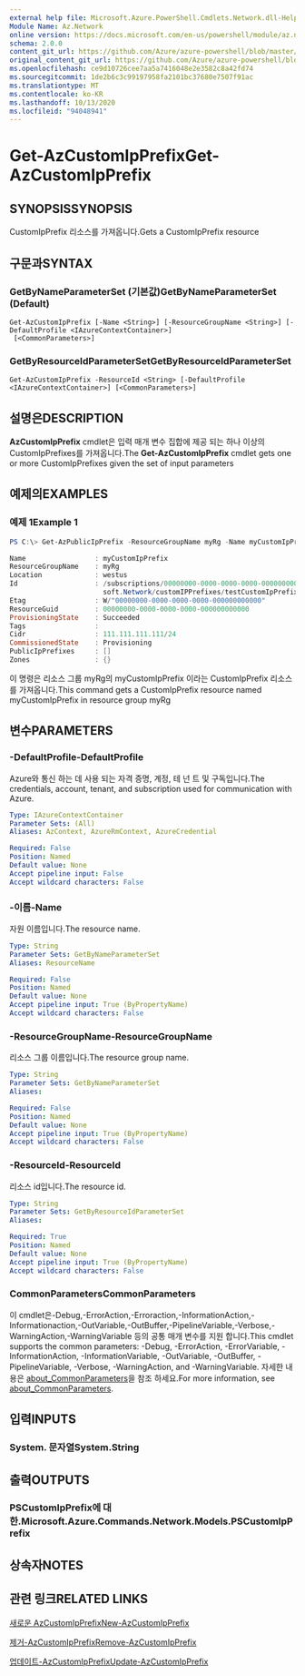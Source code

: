 ```yaml
---
external help file: Microsoft.Azure.PowerShell.Cmdlets.Network.dll-Help.xml
Module Name: Az.Network
online version: https://docs.microsoft.com/en-us/powershell/module/az.network/get-azcustomipprefix
schema: 2.0.0
content_git_url: https://github.com/Azure/azure-powershell/blob/master/src/Network/Network/help/Get-AzCustomIpPrefix.md
original_content_git_url: https://github.com/Azure/azure-powershell/blob/master/src/Network/Network/help/Get-AzCustomIpPrefix.md
ms.openlocfilehash: ce9d10726cee7aa5a7416048e2e3582c8a42fd74
ms.sourcegitcommit: 1de2b6c3c99197958fa2101bc37680e7507f91ac
ms.translationtype: MT
ms.contentlocale: ko-KR
ms.lasthandoff: 10/13/2020
ms.locfileid: "94048941"
---
```

# <span data-ttu-id="ad083-101">Get-AzCustomIpPrefix</span><span class="sxs-lookup"><span data-stu-id="ad083-101">Get-AzCustomIpPrefix</span></span>

## <span data-ttu-id="ad083-102">SYNOPSIS</span><span class="sxs-lookup"><span data-stu-id="ad083-102">SYNOPSIS</span></span>
<span data-ttu-id="ad083-103">CustomIpPrefix 리소스를 가져옵니다.</span><span class="sxs-lookup"><span data-stu-id="ad083-103">Gets a CustomIpPrefix resource</span></span>

## <span data-ttu-id="ad083-104">구문과</span><span class="sxs-lookup"><span data-stu-id="ad083-104">SYNTAX</span></span>

### <span data-ttu-id="ad083-105">GetByNameParameterSet (기본값)</span><span class="sxs-lookup"><span data-stu-id="ad083-105">GetByNameParameterSet (Default)</span></span>
```
Get-AzCustomIpPrefix [-Name <String>] [-ResourceGroupName <String>] [-DefaultProfile <IAzureContextContainer>]
 [<CommonParameters>]
```

### <span data-ttu-id="ad083-106">GetByResourceIdParameterSet</span><span class="sxs-lookup"><span data-stu-id="ad083-106">GetByResourceIdParameterSet</span></span>
```
Get-AzCustomIpPrefix -ResourceId <String> [-DefaultProfile <IAzureContextContainer>] [<CommonParameters>]
```

## <span data-ttu-id="ad083-107">설명은</span><span class="sxs-lookup"><span data-stu-id="ad083-107">DESCRIPTION</span></span>
<span data-ttu-id="ad083-108">**AzCustomIpPrefix** cmdlet은 입력 매개 변수 집합에 제공 되는 하나 이상의 CustomIpPrefixes를 가져옵니다.</span><span class="sxs-lookup"><span data-stu-id="ad083-108">The **Get-AzCustomIpPrefix** cmdlet gets one or more CustomIpPrefixes given the set of input parameters</span></span>

## <span data-ttu-id="ad083-109">예제의</span><span class="sxs-lookup"><span data-stu-id="ad083-109">EXAMPLES</span></span>

### <span data-ttu-id="ad083-110">예제 1</span><span class="sxs-lookup"><span data-stu-id="ad083-110">Example 1</span></span>
```powershell
PS C:\> Get-AzPublicIpPrefix -ResourceGroupName myRg -Name myCustomIpPrefix

Name                 : myCustomIpPrefix
ResourceGroupName    : myRg
Location             : westus
Id                   : /subscriptions/00000000-0000-0000-0000-000000000000/resourceGroups/byoip-test-rg/providers/Micro
                       soft.Network/customIPPrefixes/testCustomIpPrefix
Etag                 : W/"00000000-0000-0000-0000-000000000000"
ResourceGuid         : 00000000-0000-0000-0000-000000000000
ProvisioningState    : Succeeded
Tags                 :
Cidr                 : 111.111.111.111/24
CommissionedState    : Provisioning
PublicIpPrefixes     : []
Zones                : {}
```

<span data-ttu-id="ad083-111">이 명령은 리소스 그룹 myRg의 myCustomIpPrefix 이라는 CustomIpPrefix 리소스를 가져옵니다.</span><span class="sxs-lookup"><span data-stu-id="ad083-111">This command gets a CustomIpPrefix resource named myCustomIpPrefix in resource group myRg</span></span>

## <span data-ttu-id="ad083-112">변수</span><span class="sxs-lookup"><span data-stu-id="ad083-112">PARAMETERS</span></span>

### <span data-ttu-id="ad083-113">-DefaultProfile</span><span class="sxs-lookup"><span data-stu-id="ad083-113">-DefaultProfile</span></span>
<span data-ttu-id="ad083-114">Azure와 통신 하는 데 사용 되는 자격 증명, 계정, 테 넌 트 및 구독입니다.</span><span class="sxs-lookup"><span data-stu-id="ad083-114">The credentials, account, tenant, and subscription used for communication with Azure.</span></span>

```yaml
Type: IAzureContextContainer
Parameter Sets: (All)
Aliases: AzContext, AzureRmContext, AzureCredential

Required: False
Position: Named
Default value: None
Accept pipeline input: False
Accept wildcard characters: False
```

### <span data-ttu-id="ad083-115">-이름</span><span class="sxs-lookup"><span data-stu-id="ad083-115">-Name</span></span>
<span data-ttu-id="ad083-116">자원 이름입니다.</span><span class="sxs-lookup"><span data-stu-id="ad083-116">The resource name.</span></span>

```yaml
Type: String
Parameter Sets: GetByNameParameterSet
Aliases: ResourceName

Required: False
Position: Named
Default value: None
Accept pipeline input: True (ByPropertyName)
Accept wildcard characters: False
```

### <span data-ttu-id="ad083-117">-ResourceGroupName</span><span class="sxs-lookup"><span data-stu-id="ad083-117">-ResourceGroupName</span></span>
<span data-ttu-id="ad083-118">리소스 그룹 이름입니다.</span><span class="sxs-lookup"><span data-stu-id="ad083-118">The resource group name.</span></span>

```yaml
Type: String
Parameter Sets: GetByNameParameterSet
Aliases:

Required: False
Position: Named
Default value: None
Accept pipeline input: True (ByPropertyName)
Accept wildcard characters: False
```

### <span data-ttu-id="ad083-119">-ResourceId</span><span class="sxs-lookup"><span data-stu-id="ad083-119">-ResourceId</span></span>
<span data-ttu-id="ad083-120">리소스 id입니다.</span><span class="sxs-lookup"><span data-stu-id="ad083-120">The resource id.</span></span>

```yaml
Type: String
Parameter Sets: GetByResourceIdParameterSet
Aliases:

Required: True
Position: Named
Default value: None
Accept pipeline input: True (ByPropertyName)
Accept wildcard characters: False
```

### <span data-ttu-id="ad083-121">CommonParameters</span><span class="sxs-lookup"><span data-stu-id="ad083-121">CommonParameters</span></span>
<span data-ttu-id="ad083-122">이 cmdlet은-Debug,-ErrorAction,-Erroraction,-InformationAction,-Informationaction,-OutVariable,-OutBuffer,-PipelineVariable,-Verbose,-WarningAction,-WarningVariable 등의 공통 매개 변수를 지원 합니다.</span><span class="sxs-lookup"><span data-stu-id="ad083-122">This cmdlet supports the common parameters: -Debug, -ErrorAction, -ErrorVariable, -InformationAction, -InformationVariable, -OutVariable, -OutBuffer, -PipelineVariable, -Verbose, -WarningAction, and -WarningVariable.</span></span> <span data-ttu-id="ad083-123">자세한 내용은 [about_CommonParameters](http://go.microsoft.com/fwlink/?LinkID=113216)을 참조 하세요.</span><span class="sxs-lookup"><span data-stu-id="ad083-123">For more information, see [about_CommonParameters](http://go.microsoft.com/fwlink/?LinkID=113216).</span></span>

## <span data-ttu-id="ad083-124">입력</span><span class="sxs-lookup"><span data-stu-id="ad083-124">INPUTS</span></span>

### <span data-ttu-id="ad083-125">System. 문자열</span><span class="sxs-lookup"><span data-stu-id="ad083-125">System.String</span></span>

## <span data-ttu-id="ad083-126">출력</span><span class="sxs-lookup"><span data-stu-id="ad083-126">OUTPUTS</span></span>

### <span data-ttu-id="ad083-127">PSCustomIpPrefix에 대 한.</span><span class="sxs-lookup"><span data-stu-id="ad083-127">Microsoft.Azure.Commands.Network.Models.PSCustomIpPrefix</span></span>

## <span data-ttu-id="ad083-128">상속자</span><span class="sxs-lookup"><span data-stu-id="ad083-128">NOTES</span></span>

## <span data-ttu-id="ad083-129">관련 링크</span><span class="sxs-lookup"><span data-stu-id="ad083-129">RELATED LINKS</span></span>

[<span data-ttu-id="ad083-130">새로운 AzCustomIpPrefix</span><span class="sxs-lookup"><span data-stu-id="ad083-130">New-AzCustomIpPrefix</span></span>](./New-AzCustomIpPrefix.md)

[<span data-ttu-id="ad083-131">제거-AzCustomIpPrefix</span><span class="sxs-lookup"><span data-stu-id="ad083-131">Remove-AzCustomIpPrefix</span></span>](./Remove-AzCustomIpPrefix.md)

[<span data-ttu-id="ad083-132">업데이트-AzCustomIpPrefix</span><span class="sxs-lookup"><span data-stu-id="ad083-132">Update-AzCustomIpPrefix</span></span>](./Update-AzCustomIpPrefix.md)
